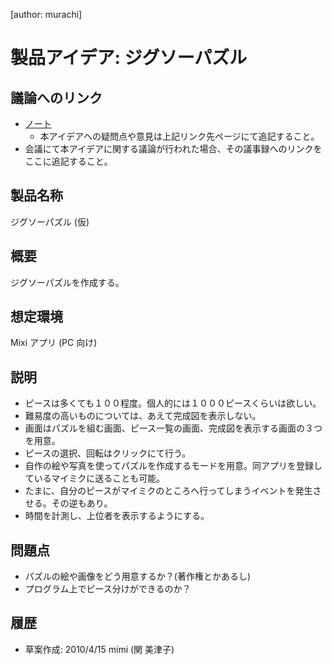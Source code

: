 [author: murachi]
# 製品アイデア: ジグソーパズル

## 議論へのリンク

* [ノート](wiki::製品アイデア/ゲーム/ジグソーパズル/ノート)
  * 本アイデアへの疑問点や意見は上記リンク先ページにて追記すること。
* 会議にて本アイデアに関する議論が行われた場合、その議事録へのリンクをここに追記すること。

## 製品名称

ジグソーパズル (仮)

## 概要

ジグソーパズルを作成する。

## 想定環境

Mixi アプリ (PC 向け)

## 説明

* ピースは多くても１００程度。個人的には１０００ピースくらいは欲しい。
* 難易度の高いものについては、あえて完成図を表示しない。
* 画面はパズルを組む画面、ピース一覧の画面、完成図を表示する画面の３つを用意。
* ピースの選択、回転はクリックにて行う。
* 自作の絵や写真を使ってパズルを作成するモードを用意。同アプリを登録しているマイミクに送ることも可能。
* たまに、自分のピースがマイミクのところへ行ってしまうイベントを発生させる。その逆もあり。
* 時間を計測し、上位者を表示するようにする。

## 問題点

* パズルの絵や画像をどう用意するか？(著作権とかあるし)
* プログラム上でピース分けができるのか？

## 履歴

* 草案作成: 2010/4/15 mimi (関 美津子)
